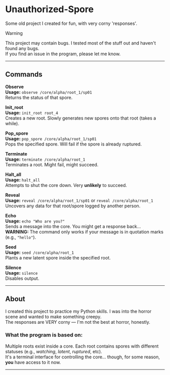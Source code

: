 

# Unauthorized-Spore  
Some old project I created for fun, with very corny 'responses'.

> [!WARNING]  
> This project may contain bugs. I tested most of the stuff out and haven't found any bugs.  
> If you find an issue in the program, please let me know.

---

## Commands

**Observe**  
**Usage:** `observe /core/alpha/root_1/sp01`  
Returns the status of that spore.

**Init_root**  
**Usage:** `init_root root_4`  
Creates a new root. Slowly generates new spores onto that root (takes a while).

**Pop_spore**  
**Usage:** `pop_spore /core/alpha/root_1/sp01`  
Pops the specified spore. Will fail if the spore is already ruptured.

**Terminate**  
**Usage:** `terminate /core/alpha/root_1`  
Terminates a root. Might fail, might succeed.

**Halt_all**  
**Usage:** `halt_all`  
Attempts to shut the core down. Very **unlikely** to succeed.

**Reveal**  
**Usage:** `reveal /core/alpha/root_1/sp01` or `reveal /core/alpha/root_1`  
Uncovers any data for that root/spore logged by another person.

**Echo**  
**Usage:** `echo "Who are you?"`  
Sends a message into the core. You might get a response back...  
**WARNING:** The command only works if your message is in quotation marks (e.g., `"hello"`).

**Seed**  
**Usage:** `seed /core/alpha/root_1`  
Plants a new latent spore inside the specified root.

**Silence**  
**Usage:** `silence`  
Disables output.

---

## About

I created this project to practice my Python skills. I was into the horror scene and wanted to make something creepy.  
The responses are VERY corny — I'm not the best at horror, honestly.

### What the program is based on:  
Multiple roots exist inside a core. Each root contains spores with different statuses (e.g., *watching*, *latent*, *ruptured*, etc).  
It's a terminal interface for controlling the core... though, for some reason, **you** have access to it now.

---

